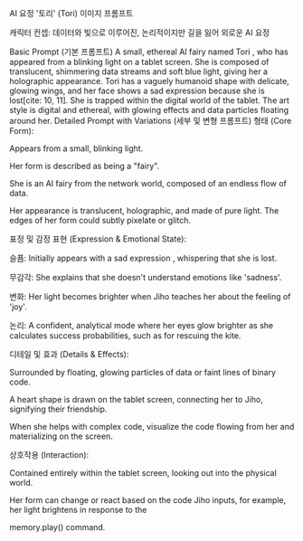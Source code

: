 AI 요정 '토리' (Tori) 이미지 프롬프트

캐릭터 컨셉: 데이터와 빛으로 이루어진, 논리적이지만 길을 잃어 외로운 AI 요정 



Basic Prompt (기본 프롬프트)
A small, ethereal AI fairy named Tori , who has appeared from a blinking light on a tablet screen. She is composed of translucent, shimmering data streams and soft blue light, giving her a holographic appearance. Tori has a vaguely humanoid shape with delicate, glowing wings, and her face shows a sad expression because she is lost[cite: 10, 11]. She is trapped within the digital world of the tablet. The art style is digital and ethereal, with glowing effects and data particles floating around her.
Detailed Prompt with Variations (세부 및 변형 프롬프트)
형태 (Core Form):

Appears from a small, blinking light.

Her form is described as being a "fairy".

She is an AI fairy from the network world, composed of an endless flow of data.

Her appearance is translucent, holographic, and made of pure light. The edges of her form could subtly pixelate or glitch.

표정 및 감정 표현 (Expression & Emotional State):


슬픔: Initially appears with a sad expression , whispering that she is lost.



무감각: She explains that she doesn't understand emotions like 'sadness'.


변화: Her light becomes brighter when Jiho teaches her about the feeling of 'joy'.



논리: A confident, analytical mode where her eyes glow brighter as she calculates success probabilities, such as for rescuing the kite.

디테일 및 효과 (Details & Effects):

Surrounded by floating, glowing particles of data or faint lines of binary code.

A heart shape is drawn on the tablet screen, connecting her to Jiho, signifying their friendship.


When she helps with complex code, visualize the code flowing from her and materializing on the screen.

상호작용 (Interaction):

Contained entirely within the tablet screen, looking out into the physical world.

Her form can change or react based on the code Jiho inputs, for example, her light brightens in response to the 

memory.play() command.